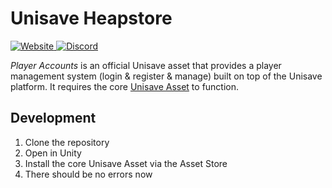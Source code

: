Unisave Heapstore
=================

<a href="https://unisave.cloud/" target="_blank">
    <img alt="Website" src="https://img.shields.io/badge/Website-unisave.cloud-blue">
</a>
<a href="https://discord.gg/XV696Tp" target="_blank">
    <img alt="Discord" src="https://img.shields.io/discord/564878084499832839?label=Discord">
</a>

*Player Accounts* is an official Unisave asset that provides a player management system (login & register & manage) built on top of the Unisave platform. It requires the core [Unisave Asset](https://assetstore.unity.com/packages/slug/142705) to function.


## Development

1. Clone the repository
2. Open in Unity
3. Install the core Unisave Asset via the Asset Store
4. There should be no errors now
